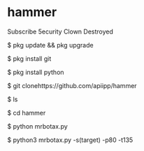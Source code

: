 # hammer
Subscribe 5ecurity Clown Destroyed

$ pkg update && pkg upgrade

$ pkg install git

$ pkg install python

$ git clonehttps://github.com/apiipp/hammer 

$ ls

$ cd hammer

$ python mrbotax.py

$ python3 mrbotax.py -s(target) -p80 -t135

